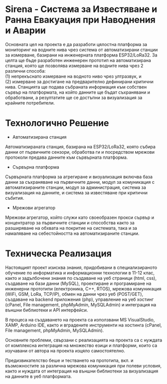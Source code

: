 # Sirena - Система за Известяване и Ранна Евакуация при Наводнения и Аварии
Основната цел на проекта е да разработи цялостна платформа за мониторинг на водните нива чрез система от автоматизирани станции за измерване, базирани на инженерната платформа ESP32/LoRa32. За целта ще бъде разработен инженерен прототип на автоматизирана станция, която ще позволява измерване на водните нива чрез 2 различни способа: <br>
(1) непрекъснато измерване на водното ниво чрез ултразвук, и <br>
(2) измерване за достигане на предварително дефинирани критични нива. Станцията ще подава събраната информация към собствен сървър на платформата, на който данните ще бъдат съхранявани и обработвани, а резултатите ще се достъпни за визуализация за крайните потребители. 

# Технологично Решение

 * Автоматизирана станция <br>

Автоматизираната станция, базирана на ESP32/LoRa32, която събира данни от първичните сензори, обработва ги и посредством мрежови протоколи предава данните към сървърната платформа. <br>

 * Сървърна платформа <br>

Сървърната платформа за агрегиране и визуализация включва база данни за съхраняване на първичните данни, модул за комуникация с автоматизираните станции, модул за администрация, система за визуализация на данните, и система за известяване при критични събития. <br>

 * Мрежови агрегатор <br>

Мрежови агрегатор, който служи като своеобразен прокси сървър и концентратор за първичните станции и способства както за разширяване на обхвата на покритие на системата, така и за намаляване на себестойността на автоматизираните станции. <br>

# Техническа Реализация

Настоящият проект изисква знания, придобивани в специализираното обучение по информатика и информационни технологии в 11-12 клас, както и задълбочени знания по създаване на уеб страници (html, css), създаване на бази данни (MySQL), проектиране и програмиране на инженерни прототипи (електроника, C++, RTOS), мрежова комуникация (WiFi, GSM, LoRa, TCP/IP), обмен на данни чрез уеб (POST/GET), създаване на backend приложения (php), управление на уеб хостинг (cPanel, File management, phpMyAdmin, MySQLAdmin) и интеграция на външни библиотеки и API интерфейси.

В процеса на създаването на проекта са използвани MS VisualStudio, XAMP, Arduino IDE, както и вградените инструменти на хостинга (cPanel, File management, phpMyAdmin, MySQLAdmin).

Основните проблеми, свързани с реализацията на проекта са с нуждата от комплексна интеграция на множество езици и платформи, които са изучавани от автора на проекта изцяло самостоятелно.

Предизвикателство беше и тестването на прототипа, вкл. и възможностите за различна мрежова комуникация при полеви условия, както и нуждата от интеграция на външни библиотеки за визуализация на данните в уеб платформата.
